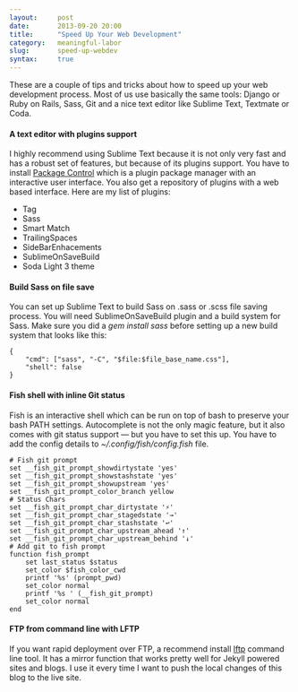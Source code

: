 ```yaml
---
layout:     post
date:       2013-09-20 20:00
title:      "Speed Up Your Web Development"
category:   meaningful-labor
slug:       speed-up-webdev
syntax:     true
---
```


These are a couple of tips and tricks about how to speed up your web development process. Most of us use basically the same tools: Django or Ruby on Rails, Sass, Git and a nice text editor like Sublime Text, Textmate or Coda.

#### A text editor with plugins support

I highly recommend using Sublime Text because it is not only very fast and has a robust set of features, but because of its plugins support. You have to install <a href="https://sublime.wbond.net/" ref="nofollow">Package Control</a> which is a plugin package manager with an interactive user interface. You also get a repository of plugins with a web based interface. Here are my list of plugins:

* Tag
* Sass
* Smart Match
* TrailingSpaces
* SideBarEnhacements
* SublimeOnSaveBuild
* Soda Light 3 theme

#### Build Sass on file save

You can set up Sublime Text to build Sass on .sass or .scss file saving process. You will need SublimeOnSaveBuild plugin and a build system for Sass. Make sure you did a *gem install sass* before setting up a new build system that looks like this:

    {
        "cmd": ["sass", "-C", "$file:$file_base_name.css"],
        "shell": false
    }

#### Fish shell with inline Git status

Fish is an interactive shell which can be run on top of bash to preserve your bash PATH settings. Autocomplete is not the only magic feature, but it also comes with git status support — but you have to set this up. You have to add the config details to *~/.config/fish/config.fish* file.

    # Fish git prompt
    set __fish_git_prompt_showdirtystate 'yes'
    set __fish_git_prompt_showstashstate 'yes'
    set __fish_git_prompt_showupstream 'yes'
    set __fish_git_prompt_color_branch yellow
    # Status Chars
    set __fish_git_prompt_char_dirtystate '⚡'
    set __fish_git_prompt_char_stagedstate '→'
    set __fish_git_prompt_char_stashstate '↩'
    set __fish_git_prompt_char_upstream_ahead '↑'
    set __fish_git_prompt_char_upstream_behind '↓'
    # Add git to fish prompt
    function fish_prompt
        set last_status $status
        set_color $fish_color_cwd
        printf '%s' (prompt_pwd)
        set_color normal
        printf '%s ' (__fish_git_prompt)
        set_color normal
    end

#### FTP from command line with LFTP

If you want rapid deployment over FTP, a recommend install [lftp](http://lftp.yar.ru) command line tool. It has a mirror function that works pretty well for Jekyll powered sites and blogs. I use it every time I want to push the local changes of this blog to the live site.
